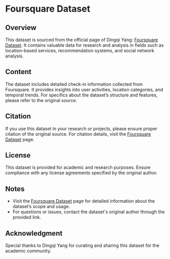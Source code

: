 
# Foursquare Dataset

## Overview
This dataset is sourced from the official page of Dingqi Yang: [Foursquare Dataset](https://sites.google.com/site/yangdingqi/home/foursquare-dataset). It contains valuable data for research and analysis in fields such as location-based services, recommendation systems, and social network analysis.

## Content
The dataset includes detailed check-in information collected from Foursquare. It provides insights into user activities, location categories, and temporal trends. For specifics about the dataset’s structure and features, please refer to the original source.

## Citation
If you use this dataset in your research or projects, please ensure proper citation of the original source. For citation details, visit the [Foursquare Dataset](https://sites.google.com/site/yangdingqi/home/foursquare-dataset) page.

## License
This dataset is provided for academic and research purposes. Ensure compliance with any license agreements specified by the original author.

## Notes
- Visit the [Foursquare Dataset](https://sites.google.com/site/yangdingqi/home/foursquare-dataset) page for detailed information about the dataset’s scope and usage.
- For questions or issues, contact the dataset's original author through the provided link.

## Acknowledgment
Special thanks to Dingqi Yang for curating and sharing this dataset for the academic community.

